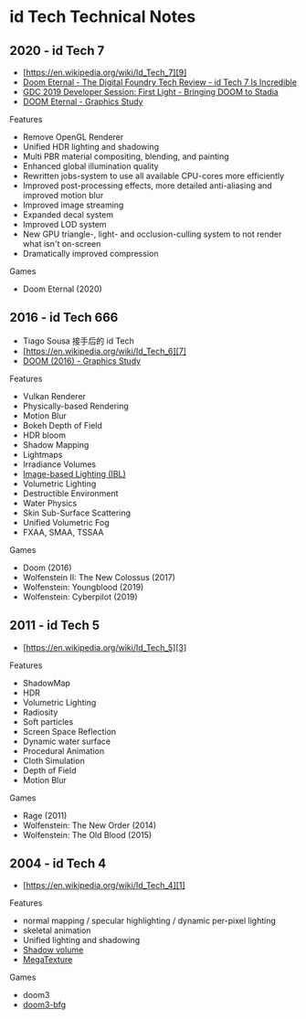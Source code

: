 # id Tech Technical Notes



## 2020 - id Tech 7

* [https://en.wikipedia.org/wiki/Id_Tech_7][9]
* [Doom Eternal - The Digital Foundry Tech Review - id Tech 7 Is Incredible][10]
* [GDC 2019 Developer Session: First Light - Bringing DOOM to Stadia][11]
* [DOOM Eternal - Graphics Study][12]

Features

* Remove OpenGL Renderer
* Unified HDR lighting and shadowing
* Multi PBR material compositing, blending, and painting
* Enhanced global illumination quality
* Rewritten jobs-system to use all available CPU-cores more efficiently
* Improved post-processing effects, more detailed anti-aliasing and improved motion blur
* Improved image streaming
* Expanded decal system
* Improved LOD system
* New GPU triangle-, light- and occlusion-culling system to not render what isn't on-screen
* Dramatically improved compression

Games

* Doom Eternal (2020)



## 2016 - id Tech 666

* Tiago Sousa 接手后的 id Tech
* [https://en.wikipedia.org/wiki/Id_Tech_6][7]
* [DOOM (2016) - Graphics Study][13]

Features

* Vulkan Renderer
* Physically-based Rendering
* Motion Blur
* Bokeh Depth of Field
* HDR bloom
* Shadow Mapping
* Lightmaps
* Irradiance Volumes
* [Image-based Lighting (IBL)][8]
* Volumetric Lighting
* Destructible Environment
* Water Physics
* Skin Sub-Surface Scattering
* Unified Volumetric Fog
* FXAA, SMAA, TSSAA

Games

* Doom (2016)
* Wolfenstein II: The New Colossus (2017)
* Wolfenstein: Youngblood (2019)
* Wolfenstein: Cyberpilot (2019)



## 2011 - id Tech 5

* [https://en.wikipedia.org/wiki/Id_Tech_5][3]

Features

* ShadowMap
* HDR
* Volumetric Lighting
* Radiosity
* Soft particles
* Screen Space Reflection
* Dynamic water surface
* Procedural Animation
* Cloth Simulation
* Depth of Field
* Motion Blur

Games

* Rage (2011)
* Wolfenstein: The New Order (2014)
* Wolfenstein: The Old Blood (2015)



## 2004 - id Tech 4

* [https://en.wikipedia.org/wiki/Id_Tech_4][1]

Features

* normal mapping / specular highlighting / dynamic per-pixel lighting
* skeletal animation
* Unified lighting and shadowing
* [Shadow volume][4]
* [MegaTexture][5]

Games

* doom3
* [doom3-bfg][2]



[1]:https://en.wikipedia.org/wiki/Id_Tech_4
[2]:https://github.com/id-Software/DOOM-3-BFG
[3]:https://en.wikipedia.org/wiki/Id_Tech_5
[4]:https://en.wikipedia.org/wiki/Shadow_volume
[5]:https://en.wikipedia.org/wiki/Id_Tech_4#MegaTexture_rendering_technology
[6]:https://web.archive.org/web/20091007031619/http://s09.idav.ucdavis.edu/talks/05-JP_id_Tech_5_Challenges.pdf
[7]:https://en.wikipedia.org/wiki/Id_Tech_6
[8]:https://en.wikipedia.org/wiki/Image-based_lighting
[9]:https://en.wikipedia.org/wiki/Id_Tech_7
[10]:https://www.youtube.com/watch?v=UsmqWSZpgJY
[11]:https://www.youtube.com/watch?v=qdz4b5psrhE&t=2322
[12]:https://simoncoenen.com/blog/programming/graphics/DoomEternalStudy
[13]:http://www.adriancourreges.com/blog/2016/09/09/doom-2016-graphics-study/
